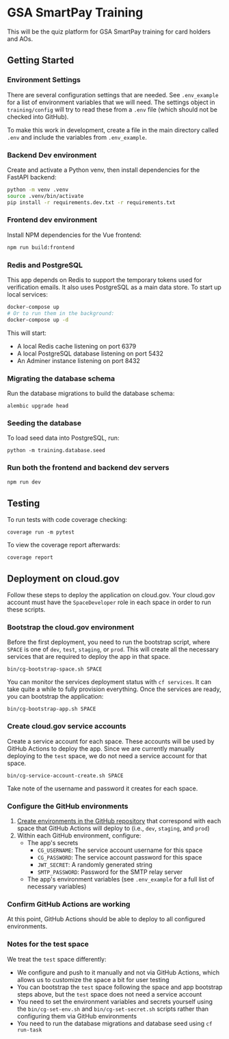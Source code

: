 # GSA SmartPay Training

This will be the quiz platform for GSA SmartPay training for card holders and AOs.

## Getting Started

### Environment Settings

There are several configuration settings that are needed. See `.env_example` for a list of environment variables that we will need. The settings object in `training/config` will try to read these from a `.env` file (which should not be checked into GitHub).

To make this work in development, create a file in the main directory called `.env` and include the variables from `.env_example`.


### Backend Dev environment

Create and activate a Python venv, then install dependencies for the FastAPI backend:

```sh
python -m venv .venv
source .venv/bin/activate
pip install -r requirements.dev.txt -r requirements.txt
```

### Frontend dev environment

Install NPM dependencies for the Vue frontend:

```sh
npm run build:frontend
```

### Redis and PostgreSQL

This app depends on Redis to support the temporary tokens used for verification emails. It also uses PostgreSQL as a main data store. To start up local services:

```sh
docker-compose up
# Or to run them in the background:
docker-compose up -d
```

This will start:

* A local Redis cache listening on port 6379
* A local PostgreSQL database listening on port 5432
* An Adminer instance listening on port 8432

### Migrating the database schema

Run the database migrations to build the database schema:

```
alembic upgrade head
```

### Seeding the database

To load seed data into PostgreSQL, run:

```
python -m training.database.seed
```

### Run both the frontend and backend dev servers

```sh
npm run dev
```

## Testing

To run tests with code coverage checking:

```
coverage run -m pytest
```

To view the coverage report afterwards:

```
coverage report
```

## Deployment on cloud.gov

Follow these steps to deploy the application on cloud.gov. Your cloud.gov account must have the `SpaceDeveloper` role in each space in order to run these scripts.

### Bootstrap the cloud.gov environment

Before the first deployment, you need to run the bootstrap script, where `SPACE` is one of `dev`, `test`, `staging`, or `prod`. This will create all the necessary services that are required to deploy the app in that space.

```
bin/cg-bootstrap-space.sh SPACE
```

You can monitor the services deployment status with `cf services`. It can take quite a while to fully provision everything. Once the services are ready, you can bootstrap the application:

```
bin/cg-bootstrap-app.sh SPACE
```


### Create cloud.gov service accounts

Create a service account for each space. These accounts will be used by GitHub Actions to deploy the app. Since we are currently manually deploying to the `test` space, we do not need a service account for that space.

```
bin/cg-service-account-create.sh SPACE
```

Take note of the username and password it creates for each space.


### Configure the GitHub environments

1. [Create environments in the GitHub repository](https://github.com/GSA/smartpay-training/settings/environments) that correspond with each space that GitHub Actions will deploy to (i.e., `dev`, `staging`, and `prod`)
2. Within each GitHub environment, configure:
    * The app's secrets
        * `CG_USERNAME`: The service account username for this space
        * `CG_PASSWORD`: The service account password for this space
        * `JWT_SECRET`: A randomly generated string
        * `SMTP_PASSWORD`: Password for the SMTP relay server
    * The app's environment variables (see `.env_example` for a full list of necessary variables)


### Confirm GitHub Actions are working

At this point, GitHub Actions should be able to deploy to all configured environments.

### Notes for the test space

We treat the `test` space differently:

* We configure and push to it manually and not via GitHub Actions, which allows us to customize the space a bit for user testing
* You can bootstrap the `test` space following the space and app bootstrap steps above, but the `test` space does not need a service account
* You need to set the environment variables and secrets yourself using the `bin/cg-set-env.sh` and `bin/cg-set-secret.sh` scripts rather than configuring them via GitHub environments
* You need to run the database migrations and database seed using `cf run-task`
